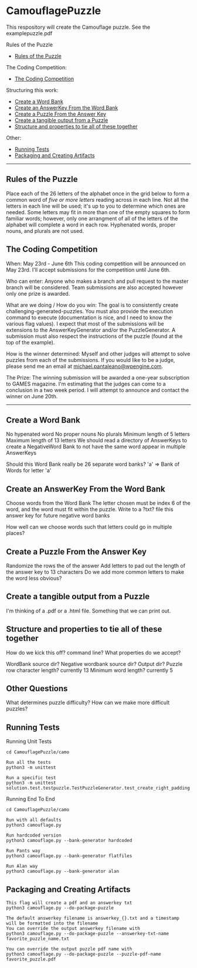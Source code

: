 # CamouflagePuzzle

This respository will create the Camouflage puzzle.  See the examplepuzzle.pdf

Rules of the Puzzle
- [Rules of the Puzzle](https://github.com/TurnUpTheMike/CamouflagePuzzle/blob/master/README.md#rules-of-the-puzzle)

The Coding Competition:
- [The Coding Competition](https://github.com/TurnUpTheMike/CamouflagePuzzle/blob/master/README.md#the-coding-competition)

Structuring this work:
- [Create a Word Bank](https://github.com/TurnUpTheMike/CamouflagePuzzle#create-a-word-bank)
- [Create an AnswerKey From the Word Bank](https://github.com/TurnUpTheMike/CamouflagePuzzle#create-an-answerkey-from-the-word-bank)
- [Create a Puzzle From the Answer Key](https://github.com/TurnUpTheMike/CamouflagePuzzle#create-a-puzzle-from-the-answer-key)
- [Create a tangible output from a Puzzle](https://github.com/TurnUpTheMike/CamouflagePuzzle#create-a-tangible-output-from-a-puzzle)
- [Structure and properties to tie all of these together](https://github.com/TurnUpTheMike/CamouflagePuzzle#structure-and-properties-to-tie-all-of-these-together)

Other:
- [Running Tests](https://github.com/TurnUpTheMike/CamouflagePuzzle/blob/master/README.md#running-tests)
- [Packaging and Creating Artifacts](https://github.com/TurnUpTheMike/CamouflagePuzzle/blob/master/README.md#packaging-and-creating-artifacts)

______________________________________________________________________
Rules of the Puzzle
-------------------

Place each of the 26 letters of the alphabet once in the grid below to form a common word of <i>five or more letters</i> reading across in each line. Not all the letters in each line will be used; it's up to you to determine which ones are needed. Some letters may fit in more than one of the empty squares to form familiar words; however, only one arrangment of all of the letters of the alphabet will complete a word in each row. Hyphenated words, proper nouns, and plurals are not used.

The Coding Competition
----------------------

When: May 23rd - June 6th
This coding competition will be announced on May 23rd.  I'll accept submissions for the competition until June 6th.

Who can enter: Anyone who makes a branch and pull request to the master branch will be considered. Team submissions are also accepted however only one prize is awarded.  

What are we doing / How do you win: The goal is to consistently create challenging-generated-puzzles.  You must also provide the execution command to execute (documentation is nice, and I need to know the various flag values).  I expect that most of the submissions will be extensions to the AnswerKeyGenerator and/or the PuzzleGenerator.  A submission must also respect the instructions of the puzzle (found at the top of the example).

How is the winner determined: Myself and other judges will attempt to solve puzzles from each of the submissions.  If you would like to be a judge, please send me an email at michael.pantaleano@wpengine.com.

The Prize: The winning submission will be awarded a one-year subscription to GAMES magazine.  I'm estimating that the judges can come to a conclusion in a two week period.  I will attempt to announce and contact the winner on June 20th.

______________________________________________________________________
Create a Word Bank
------------------

No hypenated word
No proper nouns
No plurals
Minimum length of 5 letters
Maximum length of 13 letters
We should read a directory of AnswerKeys to create a NegativeWord Bank to not have the same word appear in multiple AnswerKeys

Should this Word Bank really be 26 separate word banks?
'a' => Bank of Words for letter 'a'


Create an AnswerKey From the Word Bank
--------------------------------------

Choose words from the Word Bank
The letter chosen must be index 6 of the word, and the word must fit within the puzzle.
Write to a ?txt? file this answer key for future negative word banks

How well can we choose words such that letters could go in multiple places?


Create a Puzzle From the Answer Key
-----------------------------------

Randomize the rows the of the answer
Add letters to pad out the length of the answer key to 13 characters
Do we add more common letters to make the word less obvious?


Create a tangible output from a Puzzle
--------------------------------------

I'm thinking of a .pdf or a .html file.  Something that we can print out.


Structure and properties to tie all of these together
-----------------------------------------------------

How do we kick this off?  command line?
What properties do we accept?

WordBank source dir?
Negative wordbank source dir?
Output dir?
Puzzle row character length?  currently 13
Minimum word length?          currently 5



Other Questions
---------------

What determines puzzle difficulty? How can we make more difficult puzzles?


Running Tests
-------------

Running Unit Tests
```
cd CamouflagePuzzle/camo

Run all the tests
python3 -m unittest

Run a specific test
python3 -m unittest solution.test.testpuzzle.TestPuzzleGenerator.test_create_right_padding
```

Running End To End

```
cd CamouflagePuzzle/camo

Run with all defaults
python3 camouflage.py

Run hardcoded version
python3 camouflage.py --bank-generator hardcoded

Run Pants way
python3 camouflage.py --bank-generator flatfiles

Run Alan way
python3 camouflage.py --bank-generator alan
```

Packaging and Creating Artifacts
--------------------------------
```
This flag will create a pdf and an answerkey txt
python3 camouflage.py --do-package-puzzle

The default answerkey filename is answerkey_{}.txt and a timestamp will be formatted into the filename
You can override the output answerkey filename with
python3 camouflage.py --do-package-puzzle --answerkey-txt-name favorite_puzzle_name.txt

You can override the output puzzle pdf name with
python3 camouflage.py --do-package-puzzle --puzzle-pdf-name favorite_puzzle.pdf
```
